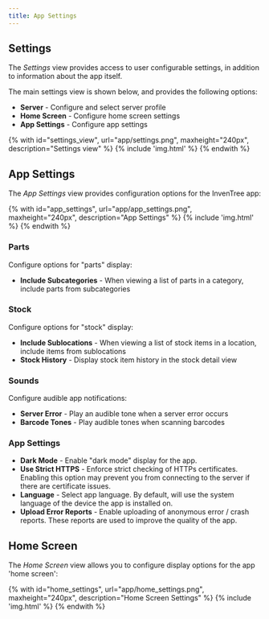 ```yaml
---
title: App Settings
---
```


## Settings

The *Settings* view provides access to user configurable settings, in addition to information about the app itself.

The main settings view is shown below, and provides the following options:

- **Server** - Configure and select server profile 
- **Home Screen** - Configure home screen settings
- **App Settings** - Configure app settings

{% with id="settings_view", url="app/settings.png", maxheight="240px", description="Settings view" %}
{% include 'img.html' %}
{% endwith %}

## App Settings

The *App Settings* view provides configuration options for the InvenTree app:

{% with id="app_settings", url="app/app_settings.png", maxheight="240px", description="App Settings" %}
{% include 'img.html' %}
{% endwith %}

### Parts

Configure options for "parts" display:

- **Include Subcategories** - When viewing a list of parts in a category, include parts from subcategories

### Stock

Configure options for "stock" display:

- **Include Sublocations** - When viewing a list of stock items in a location, include items from sublocations
- **Stock History** - Display stock item history in the stock detail view

### Sounds

Configure audible app notifications:

- **Server Error** - Play an audible tone when a server error occurs
- **Barcode Tones** - Play audible tones when scanning barcodes

### App Settings

- **Dark Mode** - Enable "dark mode" display for the app.
- **Use Strict HTTPS** - Enforce strict checking of HTTPs certificates. Enabling this option may prevent you from connecting to the server if there are certificate issues.
- **Language** - Select app language. By default, will use the system language of the device the app is installed on.
- **Upload Error Reports** - Enable uploading of anonymous error / crash reports. These reports are used to improve the quality of the app.

## Home Screen

The *Home Screen* view allows you to configure display options for the app 'home screen':

{% with id="home_settings", url="app/home_settings.png", maxheight="240px", description="Home Screen Settings" %}
{% include 'img.html' %}
{% endwith %}
